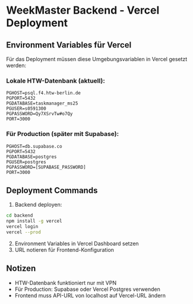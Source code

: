 # WeekMaster Backend - Vercel Deployment

## Environment Variables für Vercel

Für das Deployment müssen diese Umgebungsvariablen in Vercel gesetzt werden:

### Lokale HTW-Datenbank (aktuell):
```
PGHOST=psql.f4.htw-berlin.de
PGPORT=5432
PGDATABASE=taskmanager_ms25
PGUSER=s0591300
PGPASSWORD=Qy7XSrvTw#o7Qy
PORT=3000
```

### Für Production (später mit Supabase):
```
PGHOST=db.supabase.co
PGPORT=5432
PGDATABASE=postgres
PGUSER=postgres
PGPASSWORD=[SUPABASE_PASSWORD]
PORT=3000
```

## Deployment Commands

1. Backend deployen:
```bash
cd backend
npm install -g vercel
vercel login
vercel --prod
```

2. Environment Variables in Vercel Dashboard setzen
3. URL notieren für Frontend-Konfiguration

## Notizen

- HTW-Datenbank funktioniert nur mit VPN
- Für Production: Supabase oder Vercel Postgres verwenden
- Frontend muss API-URL von localhost auf Vercel-URL ändern
